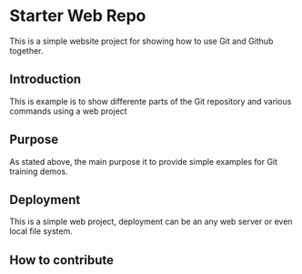 # Starter Web Repo

This is a simple website project for
showing how to use Git and Github together.

## Introduction

This is example is to show differente parts
of the Git repository and various commands
using  a web project

## Purpose

As stated above, the main purpose it to
provide simple examples for Git training
demos.

## Deployment

This is a simple web project, deployment
can be an any web server or even local
file system.

## How to contribute


